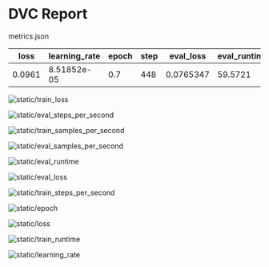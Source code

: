 # DVC Report

metrics.json

|   loss |   learning_rate |   epoch |   step |   eval_loss |   eval_runtime |   eval_samples_per_second |   eval_steps_per_second |   train_runtime |   train_samples_per_second |   train_steps_per_second |   train_loss |
|--------|-----------------|---------|--------|-------------|----------------|---------------------------|-------------------------|-----------------|----------------------------|--------------------------|--------------|
| 0.0961 |     8.51852e-05 |     0.7 |    448 |   0.0765347 |        59.5721 |                   167.864 |                   0.185 |         21766.1 |                     170.26 |                    0.087 |     0.804925 |

![static/train_loss](static/train_loss.png)

![static/eval_steps_per_second](static/eval_steps_per_second.png)

![static/train_samples_per_second](static/train_samples_per_second.png)

![static/eval_samples_per_second](static/eval_samples_per_second.png)

![static/eval_runtime](static/eval_runtime.png)

![static/eval_loss](static/eval_loss.png)

![static/train_steps_per_second](static/train_steps_per_second.png)

![static/epoch](static/epoch.png)

![static/loss](static/loss.png)

![static/train_runtime](static/train_runtime.png)

![static/learning_rate](static/learning_rate.png)
